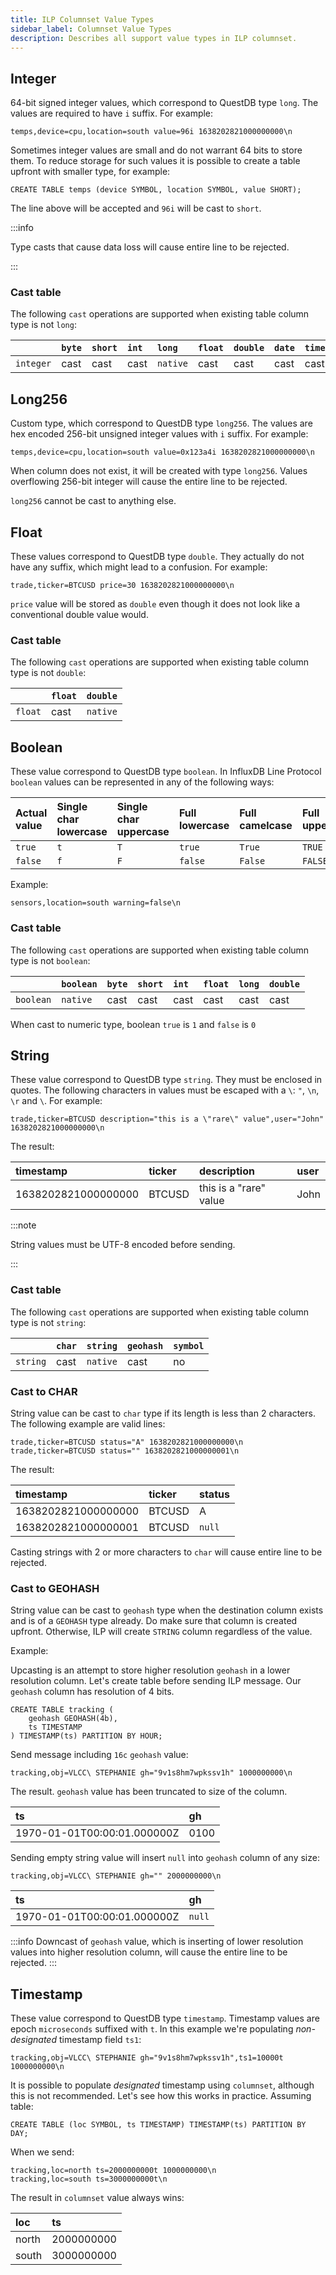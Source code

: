 ```yaml
---
title: ILP Columnset Value Types
sidebar_label: Columnset Value Types
description: Describes all support value types in ILP columnset.
---
```


## Integer

64-bit signed integer values, which correspond to QuestDB type `long`. The
values are required to have `i` suffix. For example:

```shell
temps,device=cpu,location=south value=96i 1638202821000000000\n
```

Sometimes integer values are small and do not warrant 64 bits to store them. To
reduce storage for such values it is possible to create a table upfront with
smaller type, for example:

```questdb-sql
CREATE TABLE temps (device SYMBOL, location SYMBOL, value SHORT);
```

The line above will be accepted and `96i` will be cast to `short`.

:::info

Type casts that cause data loss will cause entire line to be rejected.

:::

### Cast table

The following `cast` operations are supported when existing table column type is
not `long`:

|           | `byte` | `short` | `int` | `long`   | `float` | `double` | `date` | `timestamp` |
| :-------- | :----- | :------ | :---- | :------- | :------ | :------- | :----- | :---------- |
| `integer` | cast   | cast    | cast  | `native` | cast    | cast     | cast   | cast        |

## Long256

Custom type, which correspond to QuestDB type `long256`. The values are hex
encoded 256-bit unsigned integer values with `i` suffix. For example:

```shell
temps,device=cpu,location=south value=0x123a4i 1638202821000000000\n
```

When column does not exist, it will be created with type `long256`. Values
overflowing 256-bit integer will cause the entire line to be rejected.

`long256` cannot be cast to anything else.

## Float

These values correspond to QuestDB type `double`. They actually do not have any
suffix, which might lead to a confusion. For example:

```shell
trade,ticker=BTCUSD price=30 1638202821000000000\n
```

`price` value will be stored as `double` even though it does not look like a
conventional double value would.

### Cast table

The following `cast` operations are supported when existing table column type is
not `double`:

|         | `float` | `double` |
| :------ | :------ | :------- |
| `float` | cast    | `native` |

## Boolean

These value correspond to QuestDB type `boolean`. In InfluxDB Line Protocol
`boolean` values can be represented in any of the following ways:

| Actual value | Single char lowercase | Single char uppercase | Full lowercase | Full camelcase | Full uppercase |
| :----------- | :-------------------- | :-------------------- | :------------- | :------------- | :------------- |
| `true`       | `t`                   | `T`                   | `true`         | `True`         | `TRUE`         |
| `false`      | `f`                   | `F`                   | `false`        | `False`        | `FALSE`        |

Example:

```shell
sensors,location=south warning=false\n
```

### Cast table

The following `cast` operations are supported when existing table column type is
not `boolean`:

|           | `boolean` | `byte` | `short` | `int` | `float` | `long` | `double` |
| :-------- | :-------- | :----- | :------ | :---- | :------ | :----- | :------- |
| `boolean` | `native`  | cast   | cast    | cast  | cast    | cast   | cast     |

When cast to numeric type, boolean `true` is `1` and `false` is `0`

## String

These value correspond to QuestDB type `string`. They must be enclosed in
quotes. The following characters in values must be escaped with a `\`: `"`,
`\n`, `\r` and `\`. For example:

```shell
trade,ticker=BTCUSD description="this is a \"rare\" value",user="John" 1638202821000000000\n
```

The result:

| timestamp           | ticker | description            | user |
| :------------------ | :----- | :--------------------- | :--- |
| 1638202821000000000 | BTCUSD | this is a "rare" value | John |

:::note

String values must be UTF-8 encoded before sending.

:::

### Cast table

The following `cast` operations are supported when existing table column type is
not `string`:

|          | `char` | `string` | `geohash` | `symbol` |
| :------- | :----- | :------- | :-------- | :------- |
| `string` | cast   | `native` | cast      | no       |

### Cast to CHAR

String value can be cast to `char` type if its length is less than 2 characters.
The following example are valid lines:

```shell
trade,ticker=BTCUSD status="A" 1638202821000000000\n
trade,ticker=BTCUSD status="" 1638202821000000001\n
```

The result:

| timestamp           | ticker | status |
| :------------------ | :----- | :----- |
| 1638202821000000000 | BTCUSD | A      |
| 1638202821000000001 | BTCUSD | `null` |

Casting strings with 2 or more characters to `char` will cause entire line to be
rejected.

### Cast to GEOHASH

String value can be cast to `geohash` type when the destination column exists
and is of a `GEOHASH` type already. Do make sure that column is created upfront.
Otherwise, ILP will create `STRING` column regardless of the value.

Example:

Upcasting is an attempt to store higher resolution `geohash` in a lower
resolution column. Let's create table before sending ILP message. Our `geohash`
column has resolution of 4 bits.

```questdb-sql
CREATE TABLE tracking (
    geohash GEOHASH(4b),
    ts TIMESTAMP
) TIMESTAMP(ts) PARTITION BY HOUR;
```

Send message including `16c` `geohash` value:

```shell
tracking,obj=VLCC\ STEPHANIE gh="9v1s8hm7wpkssv1h" 1000000000\n
```

The result. `geohash` value has been truncated to size of the column.

| ts                          | gh   |
| :-------------------------- | :--- |
| 1970-01-01T00:00:01.000000Z | 0100 |

Sending empty string value will insert `null` into `geohash` column of any size:

```shell
tracking,obj=VLCC\ STEPHANIE gh="" 2000000000\n
```

| ts                          | gh     |
| :-------------------------- | :----- |
| 1970-01-01T00:00:01.000000Z | `null` |

:::info Downcast of `geohash` value, which is inserting of lower resolution
values into higher resolution column, will cause the entire line to be rejected.
:::

## Timestamp

These value correspond to QuestDB type `timestamp`. Timestamp values are epoch
`microseconds` suffixed with `t`. In this example we're populating
_non-designated_ timestamp field `ts1`:

```shell
tracking,obj=VLCC\ STEPHANIE gh="9v1s8hm7wpkssv1h",ts1=10000t 1000000000\n
```

It is possible to populate _designated_ timestamp using `columnset`, although
this is not recommended. Let's see how this works in practice. Assuming table:

```questdb-sql
CREATE TABLE (loc SYMBOL, ts TIMESTAMP) TIMESTAMP(ts) PARTITION BY DAY;
```

When we send:

```shell title="Sending mixed desginated timestamp values"
tracking,loc=north ts=2000000000t 1000000000\n
tracking,loc=south ts=3000000000t\n
```

The result in `columnset` value always wins:

| loc   | ts         |
| :---- | :--------- |
| north | 2000000000 |
| south | 3000000000 |
